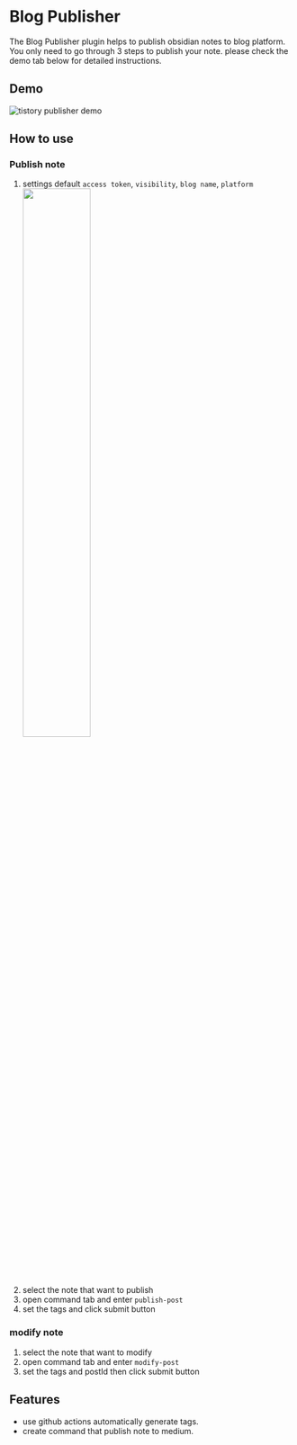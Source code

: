# Blog Publisher

The Blog Publisher plugin helps to publish obsidian notes to blog platform. You only need to go through 3 steps to publish your note. please check the demo tab below for detailed instructions.

## Demo

![tistory publisher demo](./src/images/demo.gif)

## How to use

### Publish note
1. settings default `access token`, `visibility`, ``blog name``, `platform`
   <img src="./src/images/settings.png" width="50%" height="50%" />
2. select the note that want to publish
3. open command tab and enter `publish-post`
4. set the tags and click submit button

### modify note
1. select the note that want to modify
2. open command tab and enter `modify-post`
3. set the tags and postId then click submit button

## Features
- use github actions automatically generate tags.
- create command that publish note to medium.
